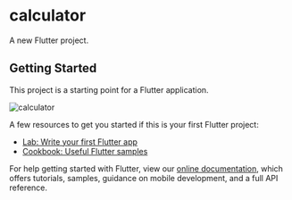 # calculator

A new Flutter project.


## Getting Started

This project is a starting point for a Flutter application.

![calculator](https://user-images.githubusercontent.com/50788207/142717056-313528cb-832f-44d1-bd02-5375681ea8ad.jpeg)


A few resources to get you started if this is your first Flutter project:

- [Lab: Write your first Flutter app](https://flutter.dev/docs/get-started/codelab)
- [Cookbook: Useful Flutter samples](https://flutter.dev/docs/cookbook)

For help getting started with Flutter, view our
[online documentation](https://flutter.dev/docs), which offers tutorials,
samples, guidance on mobile development, and a full API reference.
